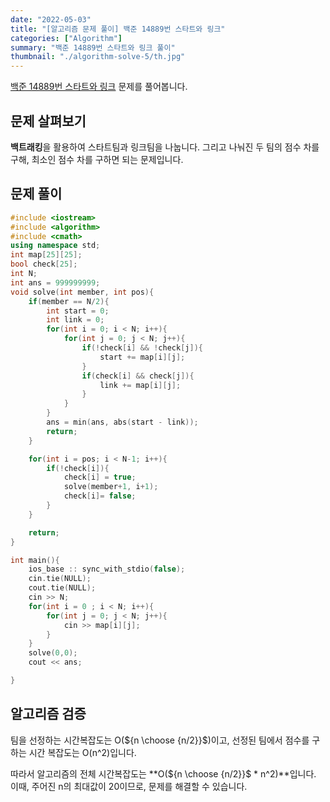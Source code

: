 ```yaml
---
date: "2022-05-03"
title: "[알고리즘 문제 풀이] 백준 14889번 스타트와 링크"
categories: ["Algorithm"]
summary: "백준 14889번 스타트와 링크 풀이"
thumbnail: "./algorithm-solve-5/th.jpg"
---
```


[백준 14889번 스타트와 링크](https://www.acmicpc.net/problem/14889) 문제를 풀어봅니다.

## 문제 살펴보기

**백트래킹**을 활용하여 스타트팀과 링크팀을 나눕니다. 그리고 나눠진 두 팀의 점수 차를 구해, 최소인 점수 차를 구하면 되는 문제입니다.

## 문제 풀이

```cpp
#include <iostream>
#include <algorithm>
#include <cmath>
using namespace std;
int map[25][25];
bool check[25];
int N;
int ans = 999999999;
void solve(int member, int pos){
    if(member == N/2){
        int start = 0;
        int link = 0;
        for(int i = 0; i < N; i++){
            for(int j = 0; j < N; j++){
                if(!check[i] && !check[j]){
                    start += map[i][j];
                }
                if(check[i] && check[j]){
                    link += map[i][j];
                }
            }
        }
        ans = min(ans, abs(start - link));
        return;
    }

    for(int i = pos; i < N-1; i++){
        if(!check[i]){
            check[i] = true;
            solve(member+1, i+1);
            check[i]= false;
        }
    }

    return;
}

int main(){
    ios_base :: sync_with_stdio(false);
    cin.tie(NULL);
    cout.tie(NULL);
    cin >> N;
    for(int i = 0 ; i < N; i++){
        for(int j = 0; j < N; j++){
            cin >> map[i][j];
        }
    }
    solve(0,0);
    cout << ans;

}
```

## 알고리즘 검증

팀을 선정하는 시간복잡도는 O(${n \choose {n/2}}$)이고, 선정된 팀에서 점수를 구하는 시간 복잡도는 O(n^2)입니다.  

따라서 알고리즘의 전체 시간복잡도는 **O(${n \choose {n/2}}$ \* n^2)**입니다.
이때, 주어진 n의 최대값이 20이므로, 문제를 해결할 수 있습니다.
